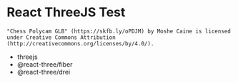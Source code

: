 # React ThreeJS Test

```
"Chess Polycam GLB" (https://skfb.ly/oPDJM) by Moshe Caine is licensed under Creative Commons Attribution (http://creativecommons.org/licenses/by/4.0/).
```

- threejs
- @react-three/fiber
- @react-three/drei
